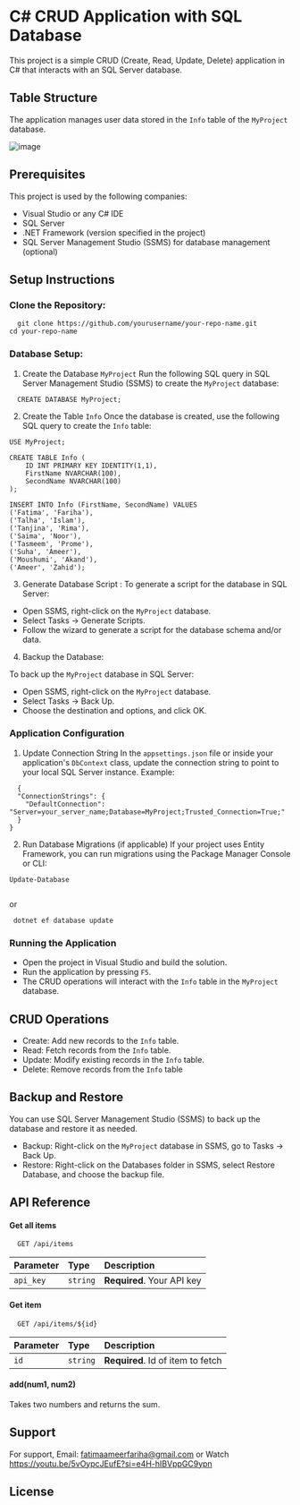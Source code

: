 # C# CRUD Application with SQL Database

This project is a simple CRUD (Create, Read, Update, Delete) application in C# that interacts with an SQL Server database.


## Table Structure

The application manages user data stored in the `Info` table of the `MyProject` database.


![image](https://github.com/user-attachments/assets/2959af28-35db-4025-ad05-9ff1bcdaec39)



## Prerequisites

This project is used by the following companies:

- Visual Studio or any C# IDE
- SQL Server
- .NET Framework (version specified in the project)
- SQL Server Management Studio (SSMS) for database management (optional)


## Setup Instructions

### Clone the Repository:
```(bash)
  git clone https://github.com/yourusername/your-repo-name.git
cd your-repo-name

```

### Database Setup:
1. Create the Database `MyProject`
Run the following SQL query in SQL Server Management Studio (SSMS) to create the `MyProject` database:

```(bash)
  CREATE DATABASE MyProject;

```

2. Create the Table `Info`
Once the database is created, use the following SQL query to create the `Info` table:

```(bash)
USE MyProject;

CREATE TABLE Info (
    ID INT PRIMARY KEY IDENTITY(1,1),
    FirstName NVARCHAR(100),
    SecondName NVARCHAR(100)
);

INSERT INTO Info (FirstName, SecondName) VALUES 
('Fatima', 'Fariha'),
('Talha', 'Islam'),
('Tanjina', 'Rima'),
('Saima', 'Noor'),
('Tasmeem', 'Prome'),
('Suha', 'Ameer'),
('Moushumi', 'Akand'),
('Ameer', 'Zahid');

```


3. Generate Database Script :
To generate a script for the database in SQL Server:

- Open SSMS, right-click on the `MyProject` database. 
- Select Tasks -> Generate Scripts.
- Follow the wizard to generate a script for the database schema and/or data.

4. Backup the Database:

To back up the `MyProject` database in SQL Server:

- Open SSMS, right-click on the `MyProject` database.
- Select Tasks -> Back Up.
- Choose the destination and options, and click OK.

### Application Configuration

1. Update Connection String
In the `appsettings.json` file or inside your application's `DbContext` class, update the connection string to point to your local SQL Server instance. Example:
```(bash)
  {
  "ConnectionStrings": {
    "DefaultConnection": "Server=your_server_name;Database=MyProject;Trusted_Connection=True;"
  }
}

```


2. Run Database Migrations (if applicable)
If your project uses Entity Framework, you can run migrations using the Package Manager Console or CLI:
```(bash)
Update-Database


```
or

```(bash)
 dotnet ef database update

```

### Running the Application
- Open the project in Visual Studio and build the solution.
- Run the application by pressing `F5`.
- The CRUD operations will interact with the `Info` table in the `MyProject` database.

## CRUD Operations
- Create: Add new records to the `Info` table.
- Read: Fetch records from the `Info` table.
- Update: Modify existing records in the `Info` table.
- Delete: Remove records from the `Info` table

## Backup and Restore
You can use SQL Server Management Studio (SSMS) to back up the database and restore it as needed.

- Backup: Right-click on the `MyProject` database in SSMS, go to Tasks -> Back Up.
- Restore: Right-click on the Databases folder in SSMS, select Restore Database, and choose the backup file.
## API Reference

#### Get all items

```(bash)
  GET /api/items
```

| Parameter | Type     | Description                |
| :-------- | :------- | :------------------------- |
| `api_key` | `string` | **Required**. Your API key |

#### Get item

```(bash)
  GET /api/items/${id}
```

| Parameter | Type     | Description                       |
| :-------- | :------- | :-------------------------------- |
| `id`      | `string` | **Required**. Id of item to fetch |

#### add(num1, num2)

Takes two numbers and returns the sum.


## Support

For support, Email: fatimaameerfariha@gmail.com or Watch https://youtu.be/5vOypcJEufE?si=e4H-hIBVppGC9ypn


## License

